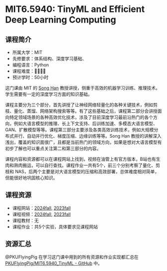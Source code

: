 # MIT6.5940: TinyML and Efficient Deep Learning Computing

## 课程简介

- 所属大学：MIT
- 先修要求：体系结构、深度学习基础、
- 编程语言：Python
- 课程难度：🌟🌟🌟🌟
- 预计学时：50小时

这门课由 MIT 的 [Song Han](https://hanlab.mit.edu/songhan) 教授讲授，侧重于高效的机器学习训练、推理技术。学生需要有一定的深度学习方面的知识基础。

课程主要分为三个部分，首先讲授了让神经网络轻量化的各种关键技术，例如剪枝、量化、蒸馏、网络架构搜索等等。有了这些基础之后，课程第二部分会讲授面向特定领域场景的各种高效优化技术，涉及了目前深度学习最前沿热门的各个方向，例如大语言模型的推理、长上下文支持、后训练加速、多模态大语言模型、GAN、扩散模型等等。课程第三部分主要涉及各类高效训练技术，例如大规模分布式并行、自动并行优化、梯度压缩、边缘训练等等。Song Han 教授的讲解深入浅出，覆盖的知识面很广，且都是当前热门的领域方向，如果是想对大语言模型有初步了解也可以重点关注第二和第三部分的内容。

课程内容和资源都可以在课程网站上找到，视频在油管上有官方版本，B站也有生肉和熟肉搬运，可以自行查找。课程作业一共有5个，前三个分别考察了量化、剪枝和 NAS，后两个主要是对大语言模型的压缩和高效部署，总体难度相对简单，但能很好地巩固核心知识。

## 课程资源

- 课程网站：[2024fall](https://hanlab.mit.edu/courses/2024-fall-65940), [2023fall](https://hanlab.mit.edu/courses/2023-fall-65940)
- 课程视频：[2024fall](https://www.youtube.com/playlist?list=PL80kAHvQbh-qGtNc54A6KW4i4bkTPjiRF), [2023fall](https://www.youtube.com/playlist?list=PL80kAHvQbh-pT4lCkDT53zT8DKmhE0idB)
- 课程教材：无
- 课程作业：共5个实验，具体要求见课程网站

## 资源汇总

@PKUFlyingPig 在学习这门课中用到的所有资源和作业实现都汇总在 [PKUFlyingPig/MIT6.5940_TinyML - GitHub](https://github.com/PKUFlyingPig/MIT6.5940_TinyML) 中。